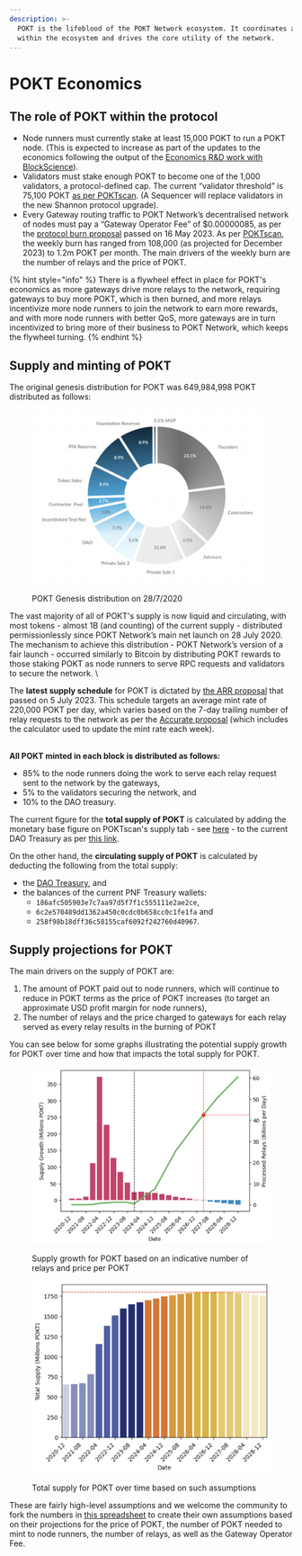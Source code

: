 ```yaml
---
description: >-
  POKT is the lifeblood of the POKT Network ecosystem. It coordinates all actors
  within the ecosystem and drives the core utility of the network.
---
```


# POKT Economics

## The role of POKT within the protocol

* Node runners must currently stake at least 15,000 POKT to run a POKT node. (This is expected to increase as part of the updates to the economics following the output of the [Economics R\&D work with BlockScience](https://forum.pokt.network/t/v1-economics-and-governance-r-d-keystone/4712)).&#x20;
* Validators must stake enough POKT to become one of the 1,000 validators, a protocol-defined cap. The current “validator threshold” is 75,100 POKT [as per POKTscan](https://poktscan.com/). (A Sequencer will replace validators in the new Shannon protocol upgrade).&#x20;
* Every Gateway routing traffic to POKT Network’s decentralised network of nodes must pay a “Gateway Operator Fee” of $0.00000085, as per the [protocol burn proposal](https://forum.pokt.network/t/pip-29-burn-gateway-burn/4401) passed on 16 May 2023. As per [POKTscan](https://poktscan.com/explore?tab=supply), the weekly burn has ranged from 108,000 (as projected for December 2023) to 1.2m  POKT per month. The main drivers of the weekly burn are the number of relays and the price of POKT.&#x20;

{% hint style="info" %}
There is a flywheel effect in place for POKT's economics as more gateways drive more relays to the network, requiring gateways to buy more POKT, which is then burned, and more relays incentivize more node runners to join the network to earn more rewards, and with more node runners with better QoS, more gateways are in turn incentivized to bring more of their business to POKT Network, which keeps the flywheel turning.
{% endhint %}

## Supply and minting of POKT

The original genesis distribution for POKT was 649,984,998 POKT distributed as follows:

<figure><img src=".gitbook/assets/Screenshot 2024-01-03 at 16.36.10.png" alt=""><figcaption><p>POKT Genesis distribution on 28/7/2020</p></figcaption></figure>

The vast majority of all of POKT's supply is now liquid and circulating, with most tokens - almost 1B (and counting) of the current supply - distributed permissionlessly since POKT Network’s main net launch on 28 July 2020. The mechanism to achieve this distribution - POKT Network’s version of a fair launch - occurred similarly to Bitcoin by distributing POKT rewards to those staking POKT as node runners to serve RPC requests and validators to secure the network. \


The **latest supply schedule** for POKT is dictated by [the ARR proposal](https://forum.pokt.network/t/pup-32-accelerating-the-road-to-revenue-arr/4494) that passed on 5 July 2023. This schedule targets an average mint rate of 220,000 POKT per day, which varies based on the 7-day trailing number of relay requests to the network as per the [Accurate proposal](https://forum.pokt.network/t/pup-29-a-cadence-change-to-updates-of-rttm-adjustment-for-target-emissions-accurate/3777) (which includes the calculator used to update the mint rate each week).&#x20;

\
**All POKT minted in each block is distributed as follows:**

* &#x20;85% to the node runners doing the work to serve each relay request sent to the network by the gateways,
* 5% to the validators securing the network, and&#x20;
* 10% to the DAO treasury.

The current figure for the **total supply of POKT** is calculated by adding the monetary base figure on POKTscan's supply tab - see [here](https://poktscan.com/explore?tab=supply) - to the current DAO Treasury as per [this link](https://poktscan.com/explore?tab=governance).

On the other hand, the **circulating supply of POKT** is calculated by deducting the following from the total supply:&#x20;

* the [DAO Treasury](https://poktscan.com/explore?tab=governance), and
* &#x20;the balances of the current PNF Treasury wallets:
  * `186afc505903e7c7aa97d5f7f1c555111e2ae2ce`,
  * `6c2e570489dd1362a450c0cdc0b658cc0c1fe1fa` and
  * `258f98b18dff36c58155caf6092f242760d40967`.

## Supply projections for POKT

The main drivers on the supply of POKT are:

1. The amount of POKT paid out to node runners, which will continue to reduce in POKT terms as the price of POKT increases (to target an approximate USD profit margin for node runners),
2. The number of relays and the price charged to gateways for each relay served as every relay results in the burning of POKT

You can see below for some graphs illustrating the potential supply growth for POKT over time and how that impacts the total supply for POKT.&#x20;

<div>

<figure><img src=".gitbook/assets/image (1).png" alt=""><figcaption><p>Supply growth for POKT based on an indicative number of relays and price per POKT</p></figcaption></figure>

 

<figure><img src=".gitbook/assets/image (2).png" alt=""><figcaption><p>Total supply for POKT over time based on such assumptions</p></figcaption></figure>

</div>

These are fairly high-level assumptions and we welcome the community to fork the numbers in [this spreadsheet](https://docs.google.com/spreadsheets/d/1y4ZpBBR\_ytbp5EGqYc6Hsg5vw6CSeXn\_KEuKOMRHIbM/edit?usp=sharing) to create their own assumptions based on their projections for the price of POKT, the number of POKT needed to mint to node runners, the number of relays, as well as the Gateway Operator Fee.&#x20;

